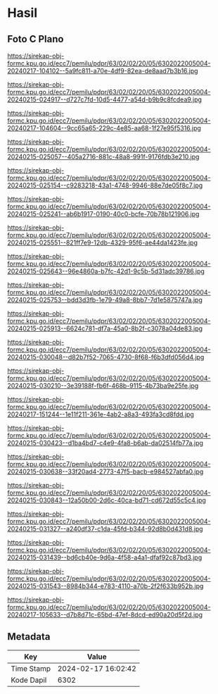 # Hasil

## Foto C Plano

https://sirekap-obj-formc.kpu.go.id/ecc7/pemilu/pdpr/63/02/02/20/05/6302022005004-20240217-104102--5a9fc811-a70e-4df9-82ea-de8aad7b3b16.jpg

https://sirekap-obj-formc.kpu.go.id/ecc7/pemilu/pdpr/63/02/02/20/05/6302022005004-20240215-024917--d727c7fd-10d5-4477-a54d-b9b9c8fcdea9.jpg

https://sirekap-obj-formc.kpu.go.id/ecc7/pemilu/pdpr/63/02/02/20/05/6302022005004-20240217-104604--9cc65a65-229c-4e85-aa68-1f27e95f5316.jpg

https://sirekap-obj-formc.kpu.go.id/ecc7/pemilu/pdpr/63/02/02/20/05/6302022005004-20240215-025057--405a2716-881c-48a8-991f-9176fdb3e210.jpg

https://sirekap-obj-formc.kpu.go.id/ecc7/pemilu/pdpr/63/02/02/20/05/6302022005004-20240215-025154--c9283218-43a1-4748-9946-88e7de05f8c7.jpg

https://sirekap-obj-formc.kpu.go.id/ecc7/pemilu/pdpr/63/02/02/20/05/6302022005004-20240215-025241--ab6b1917-0190-40c0-bcfe-70b78b121906.jpg

https://sirekap-obj-formc.kpu.go.id/ecc7/pemilu/pdpr/63/02/02/20/05/6302022005004-20240215-025551--821ff7e9-12db-4329-95f6-ae44da1423fe.jpg

https://sirekap-obj-formc.kpu.go.id/ecc7/pemilu/pdpr/63/02/02/20/05/6302022005004-20240215-025643--96e4860a-b7fc-42d1-9c5b-5d31adc39786.jpg

https://sirekap-obj-formc.kpu.go.id/ecc7/pemilu/pdpr/63/02/02/20/05/6302022005004-20240215-025753--bdd3d3fb-1e79-49a8-8bb7-7d1e5875747a.jpg

https://sirekap-obj-formc.kpu.go.id/ecc7/pemilu/pdpr/63/02/02/20/05/6302022005004-20240215-025913--6624c781-df7a-45a0-8b2f-c3078a04de83.jpg

https://sirekap-obj-formc.kpu.go.id/ecc7/pemilu/pdpr/63/02/02/20/05/6302022005004-20240215-030048--d82b7f52-7065-4730-8f68-f6b3dfd056d4.jpg

https://sirekap-obj-formc.kpu.go.id/ecc7/pemilu/pdpr/63/02/02/20/05/6302022005004-20240215-030210--3e39188f-fb6f-468b-9115-4b73ba9e25fe.jpg

https://sirekap-obj-formc.kpu.go.id/ecc7/pemilu/pdpr/63/02/02/20/05/6302022005004-20240217-151244--1e11f211-361e-4ab2-a8a3-493fa3cd8fdd.jpg

https://sirekap-obj-formc.kpu.go.id/ecc7/pemilu/pdpr/63/02/02/20/05/6302022005004-20240215-030423--d1ba4bd7-c4e9-4fa8-b6ab-da02514fb77a.jpg

https://sirekap-obj-formc.kpu.go.id/ecc7/pemilu/pdpr/63/02/02/20/05/6302022005004-20240215-030638--33f20ad4-2773-47f5-bacb-e984527abfa0.jpg

https://sirekap-obj-formc.kpu.go.id/ecc7/pemilu/pdpr/63/02/02/20/05/6302022005004-20240215-030843--12a50b00-2d6c-40ca-bd71-cd672d55c5c4.jpg

https://sirekap-obj-formc.kpu.go.id/ecc7/pemilu/pdpr/63/02/02/20/05/6302022005004-20240215-031327--a240df37-c1da-45fd-b344-92d8b0d431d8.jpg

https://sirekap-obj-formc.kpu.go.id/ecc7/pemilu/pdpr/63/02/02/20/05/6302022005004-20240215-031439--bd6cb40e-9d6a-4f58-a4a1-dfaf92c87bd3.jpg

https://sirekap-obj-formc.kpu.go.id/ecc7/pemilu/pdpr/63/02/02/20/05/6302022005004-20240215-031543--8984b344-e783-4110-a70b-2f2f633b952b.jpg

https://sirekap-obj-formc.kpu.go.id/ecc7/pemilu/pdpr/63/02/02/20/05/6302022005004-20240217-105633--d7b8d71c-65bd-47ef-8dcd-ed90a20d5f2d.jpg


## Metadata

| Key        | Value               |
| ---------- | ------------------- |
| Time Stamp | 2024-02-17 16:02:42 |
| Kode Dapil | 6302                |



